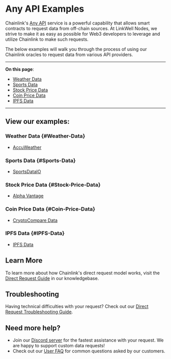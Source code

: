 # Any API Examples 
Chainlink's [Any API](https://docs.chain.link/any-api/introduction) service is a powerful capability that allows smart contracts to request data from off-chain sources. At LinkWell Nodes, we strive to make it as easy as possible for Web3 developers to leverage and utilize Chainlink to make such requests. 

The below examples will walk you through the process of using our Chainlink oracles to request data from various API providers.

---

**On this page**:

* [Weather Data](#Weather-Data)
* [Sports Data](#Sports-Data)
* [Stock Price Data](#Stock-Price-Data)
* [Coin Price Data](#Coin-Price-Data)
* [IPFS Data](#IPFS-Data)

---

## View our examples:

### Weather Data {#Weather-Data}
* [AccuWeather](/services/direct-request-jobs/examples/weather-data/AccuWeather.md)

### Sports Data {#Sports-Data}
* [SportsDataIO](/services/direct-request-jobs/examples/sports-data/SportsDataIO.md)

### Stock Price Data {#Stock-Price-Data}
* [Alpha Vantage](/services/direct-request-jobs/examples/stock-price-data/Alpha-Vantage.md)

### Coin Price Data {#Coin-Price-Data}
* [CryptoCompare Data](/services/direct-request-jobs/examples/coin-price-data/CryptoCompare.md)

### IPFS Data {#IPFS-Data}
* [IPFS Data](/services/direct-request-jobs/examples/ipfs-data/IPFS.md)

## Learn More

To learn more about how Chainlink's direct request model works, visit the [Direct Request Guide](/knowledgebase/Direct-Request-Guide) in our knowledgebase.

## Troubleshooting

Having technical difficulties with your request? Check out our [Direct Request Troubleshooting Guide](/knowledgebase/Chainlink-Users-FAQ#direct-request-job-troubleshooting).

## Need more help?
* Join our [Discord server](https://discord.gg/AJ66pRz4) for the fastest assistance with your request. We are happy to support custom data requests!
* Check out our [User FAQ](/knowledgebase/Chainlink-Users-FAQ "FAQ - Chainlink Data Consumers") for common questions asked by our customers.